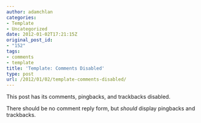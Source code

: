 ```yaml
---
author: adamchlan
categories:
- Template
- Uncategorized
date: 2012-01-02T17:21:15Z
original_post_id:
- "152"
tags:
- comments
- template
title: 'Template: Comments Disabled'
type: post
url: /2012/01/02/template-comments-disabled/
---
```


This post has its comments, pingbacks, and trackbacks disabled.

There should be no comment reply form, but _should_ display pingbacks and trackbacks.